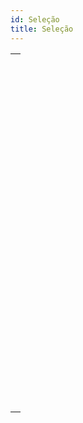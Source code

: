 ```yaml
---
id: Seleção
title: Seleção
---
```


|                                                                                                                             |
| --------------------------------------------------------------------------------------------------------------------------- |
| [<!-- INCLUDE #_command_.ALL RECORDS.Syntax -->](../../commands-legacy/all-records.md)<br/>                                 |
| [<!-- INCLUDE #_command_.APPLY TO SELECTION.Syntax -->](../../commands-legacy/apply-to-selection.md)<br/>                   |
| [<!-- INCLUDE #_command_.Before selection.Syntax -->](../../commands-legacy/before-selection.md)<br/>                       |
| [<!-- INCLUDE #_command_.CREATE SELECTION FROM ARRAY.Syntax -->](../../commands-legacy/create-selection-from-array.md)<br/> |
| [<!-- INCLUDE #_command_.DELETE SELECTION.Syntax -->](../../commands-legacy/delete-selection.md)<br/>                       |
| [<!-- INCLUDE #_command_.DISPLAY SELECTION.Syntax -->](../../commands-legacy/display-selection.md)<br/>                     |
| [<!-- INCLUDE #_command_.Displayed line number.Syntax -->](../../commands-legacy/displayed-line-number.md)<br/>             |
| [<!-- INCLUDE #_command_.End selection.Syntax -->](../../commands-legacy/end-selection.md)<br/>                             |
| [<!-- INCLUDE #_command_.FIRST RECORD.Syntax -->](../../commands-legacy/first-record.md)<br/>                               |
| [<!-- INCLUDE #_command_.GET HIGHLIGHTED RECORDS.Syntax -->](../../commands-legacy/get-highlighted-records.md)<br/>         |
| [<!-- INCLUDE #_command_.GOTO SELECTED RECORD.Syntax -->](../../commands-legacy/goto-selected-record.md)<br/>               |
| [<!-- INCLUDE #_command_.HIGHLIGHT RECORDS.Syntax -->](../../commands-legacy/highlight-records.md)<br/>                     |
| [<!-- INCLUDE #_command_.LAST RECORD.Syntax -->](../../commands-legacy/last-record.md)<br/>                                 |
| [<!-- INCLUDE #_command_.MODIFY SELECTION.Syntax -->](../../commands-legacy/modify-selection.md)<br/>                       |
| [<!-- INCLUDE #_command_.NEXT RECORD.Syntax -->](../../commands-legacy/next-record.md)<br/>                                 |
| [<!-- INCLUDE #_command_.ONE RECORD SELECT.Syntax -->](../../commands-legacy/one-record-select.md)<br/>                     |
| [<!-- INCLUDE #_command_.PREVIOUS RECORD.Syntax -->](../../commands-legacy/previous-record.md)<br/>                         |
| [<!-- INCLUDE #_command_.Records in selection.Syntax -->](../../commands-legacy/records-in-selection.md)<br/>               |
| [<!-- INCLUDE #_command_.REDUCE SELECTION.Syntax -->](../../commands-legacy/reduce-selection.md)<br/>                       |
| [<!-- INCLUDE #_command_.SCAN INDEX.Syntax -->](../../commands-legacy/scan-index.md)<br/>                                   |
| [<!-- INCLUDE #_command_.Selected record number.Syntax -->](../../commands-legacy/selected-record-number.md)<br/>           |
| [<!-- INCLUDE #_command_.TRUNCATE TABLE.Syntax -->](../../commands-legacy/truncate-table.md)<br/>                           |
